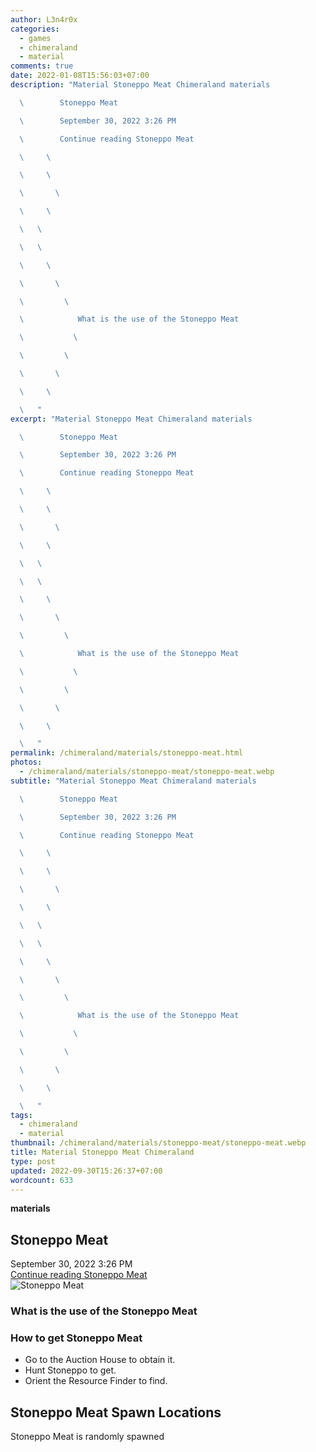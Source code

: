```yaml
---
author: L3n4r0x
categories:
  - games
  - chimeraland
  - material
comments: true
date: 2022-01-08T15:56:03+07:00
description: "Material Stoneppo Meat Chimeraland materials

  \        Stoneppo Meat

  \        September 30, 2022 3:26 PM

  \        Continue reading Stoneppo Meat

  \     \ 

  \     \ 

  \       \ 

  \     \ 

  \   \ 

  \   \ 

  \     \ 

  \       \ 

  \         \ 

  \            What is the use of the Stoneppo Meat

  \           \ 

  \         \ 

  \       \ 

  \     \ 

  \   "
excerpt: "Material Stoneppo Meat Chimeraland materials

  \        Stoneppo Meat

  \        September 30, 2022 3:26 PM

  \        Continue reading Stoneppo Meat

  \     \ 

  \     \ 

  \       \ 

  \     \ 

  \   \ 

  \   \ 

  \     \ 

  \       \ 

  \         \ 

  \            What is the use of the Stoneppo Meat

  \           \ 

  \         \ 

  \       \ 

  \     \ 

  \   "
permalink: /chimeraland/materials/stoneppo-meat.html
photos:
  - /chimeraland/materials/stoneppo-meat/stoneppo-meat.webp
subtitle: "Material Stoneppo Meat Chimeraland materials

  \        Stoneppo Meat

  \        September 30, 2022 3:26 PM

  \        Continue reading Stoneppo Meat

  \     \ 

  \     \ 

  \       \ 

  \     \ 

  \   \ 

  \   \ 

  \     \ 

  \       \ 

  \         \ 

  \            What is the use of the Stoneppo Meat

  \           \ 

  \         \ 

  \       \ 

  \     \ 

  \   "
tags:
  - chimeraland
  - material
thumbnail: /chimeraland/materials/stoneppo-meat/stoneppo-meat.webp
title: Material Stoneppo Meat Chimeraland
type: post
updated: 2022-09-30T15:26:37+07:00
wordcount: 633
---
```


<link
  rel="stylesheet"
  href="https://rawcdn.githack.com/dimaslanjaka/Web-Manajemen/870a349/css/bootstrap-5-3-0-alpha3-wrapper.css"
/>
<section id="bootstrap-wrapper">
  <div data-bs-theme="dark">
    <div
      class="row g-0 border rounded overflow-hidden flex-md-row mb-4 shadow-sm position-relative bg-dark text-light"
    >
      <div class="col p-4 d-flex flex-column position-static">
        <strong class="d-inline-block mb-2 text-success">materials</strong>
        <h2 class="mb-0">Stoneppo Meat</h2>
        <div class="mb-1 text-muted">September 30, 2022 3:26 PM</div>
        <a
          href="/chimeraland/materials/stoneppo-meat.html"
          class="stretched-link d-none text-primary"
          >Continue reading Stoneppo Meat</a
        >
      </div>
      <div class="col-auto d-none d-md-block d-lg-block">
        <img
          src="https://www.webmanajemen.com/chimeraland/materials/stoneppo-meat/stoneppo-meat.webp"
          alt="Stoneppo Meat"
        />
      </div>
    </div>
    <div class="row">
      <div class="col-lg-6 col-12 mb-2">
        <div class="card">
          <div class="card-body">
            <h3 class="card-title">What is the use of the Stoneppo Meat</h3>
            <div class="card-text"><ul></ul></div>
          </div>
        </div>
      </div>
      <div class="col-lg-6 col-12 mb-2">
        <div class="card">
          <div class="card-body">
            <h3 class="card-title">How to get Stoneppo Meat</h3>
            <div class="card-text">
              <ul>
                <li>Go to the Auction House to obtain it.</li>
                <li>Hunt Stoneppo to get.</li>
                <li>Orient the Resource Finder to find.</li>
              </ul>
            </div>
          </div>
        </div>
      </div>
      <div class="col-12 mb-2">
        <h2>Stoneppo Meat Spawn Locations</h2>
        <p>Stoneppo Meat is randomly spawned</p>
      </div>
    </div>
  </div>
</section>